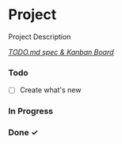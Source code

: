 # Project

Project Description

<em>[TODO.md spec & Kanban Board](https://bit.ly/3fCwKfM)</em>

### Todo

- [ ] Create what's new  

### In Progress


### Done ✓


